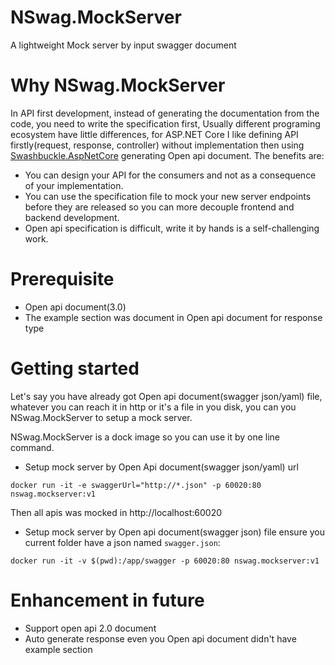 # NSwag.MockServer
A lightweight Mock server by input swagger document

# Why NSwag.MockServer
In API first development, instead of generating the documentation from the code, you need to write the specification first, Usually different programing ecosystem have little differences, for ASP.NET Core I like defining API firstly(request, response, controller) without implementation then using [Swashbuckle.AspNetCore](https://github.com/domaindrivendev/Swashbuckle.AspNetCore) generating Open api document.
The benefits are:
* You can design your API for the consumers and not as a consequence of your implementation.
* You can use the specification file to mock your new server endpoints before they are released so you can more decouple frontend and backend development.
* Open api specification is difficult, write it by hands is a self-challenging work.

# Prerequisite
* Open api document(3.0)
* The example section was document in Open api document for response type

# Getting started
Let's say you have already got Open api document(swagger json/yaml) file, whatever you can reach it in http or it's a file in you disk, you can you NSwag.MockServer to setup a mock server.

NSwag.MockServer is a dock image so you can use it by one line command.
* Setup mock server by Open Api document(swagger json/yaml) url
``` docker
docker run -it -e swaggerUrl="http://*.json" -p 60020:80 nswag.mockserver:v1
```
Then all apis was mocked in http://localhost:60020
* Setup mock server by Open api document(swagger json) file
ensure you current folder have a json named `swagger.json`:
``` docker
docker run -it -v $(pwd):/app/swagger -p 60020:80 nswag.mockserver:v1
```

# Enhancement in future
* Support open api 2.0 document
* Auto generate response even you Open api document didn't have example section


